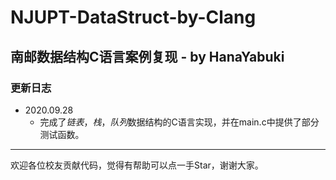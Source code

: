 # NJUPT-DataStruct-by-Clang
## 南邮数据结构C语言案例复现 - by HanaYabuki

### 更新日志
+ 2020.09.28 
  + 完成了*链表*，*栈*，*队列*数据结构的C语言实现，并在main.c中提供了部分测试函数。


---
欢迎各位校友贡献代码，觉得有帮助可以点一手Star，谢谢大家。